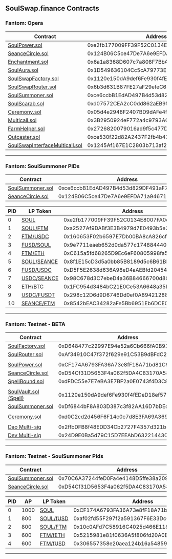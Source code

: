 ## SoulSwap.finance Contracts

### Fantom: Opera
| Contract | Address | 
| --- | --- | 
| [SoulPower.sol](https://ftmscan.com/address/0xe2fb177009FF39F52C0134E8007FA0e4BaAcBd07#code) | 0xe2fb177009FF39F52C0134E8007FA0e4BaAcBd07 |
| [SeanceCircle.sol](https://ftmscan.com/address/0x124B06C5ce47De7A6e9EFDA71a946717130079E6#code) | 0x124B06C5ce47De7A6e9EFDA71a946717130079E6 |
| [Enchantment.sol](https://ftmscan.com/address/0x6a1a8368D607c7a808F7BbA4F7aEd1D9EbDE147a#code) | 0x6a1a8368D607c7a808F7BbA4F7aEd1D9EbDE147a |
| [SoulAura.sol](https://ftmscan.com/address/0x1D549636104Cc5cA79773E7D002AfE1FD5A03497#code) | 0x1D549636104Cc5cA79773E7D002AfE1FD5A03497 |
| [SoulSwapFactory.sol](https://ftmscan.com/address/0x1120e150dA9def6Fe930f4fEDeD18ef57c0CA7eF#code) | 0x1120e150dA9def6Fe930f4fEDeD18ef57c0CA7eF |
| [SoulSwapRouter.sol](https://ftmscan.com/address/0x6b3d631B87FE27aF29efeC61d2ab8CE4d621cCBF#code) | 0x6b3d631B87FE27aF29efeC61d2ab8CE4d621cCBF |
| [SoulSummoner.sol](https://ftmscan.com/address/0xce6ccbB1EdAD497B4d53d829DF491aF70065AB5B#code) | 0xce6ccbB1EdAD497B4d53d829DF491aF70065AB5B |
| [SoulScarab.sol](https://ftmscan.com/address/0xd07572CEA2cC0dd862aEB95581e3710084357A2b#code) | 0xd07572CEA2cC0dd862aEB95581e3710084357A2b |
| [Ceremony.sol](https://ftmscan.com/address/0x05d4e2948F2407BD9dAFe4f74253AfE2296456B8#code) | 0x05d4e2948F2407BD9dAFe4f74253AfE2296456B8 |
| [Multicall.sol](https://ftmscan.com/address/0x3B2950924eF772a4c9793A07d27F5BEf72954194#code) | 0x3B2950924eF772a4c9793A07d27F5BEf72954194 |
| [FarmHelper.sol](https://ftmscan.com/address/0x2726820079016ad9f5c477D5094F8C4cFA40EfA0#code) | 0x2726820079016ad9f5c477D5094F8C4cFA40EfA0 |
| [Outcaster.sol](https://ftmscan.com/address/0xce530f22d82A2437F2fb4b43Df0e1e4fD446f0ff#code) | 0xce530f22d82A2437F2fb4b43Df0e1e4fD446f0ff |
| [SoulSwapInterfaceMulticall.sol](https://ftmscan.com/address/0x1245Af167E1C2803b713af29F3C121b191a19366#code) | 0x1245Af167E1C2803b713af29F3C121b191a19366 |

----

### Fantom: SoulSummoner PIDs

| Contract | Address | 
| --- | --- | 
| [SoulSummoner.sol](https://ftmscan.com/address/0xce6ccbB1EdAD497B4d53d829DF491aF70065AB5B#code) | 0xce6ccbB1EdAD497B4d53d829DF491aF70065AB5B  |
| [SeanceCircle.sol](https://ftmscan.com/address/0x124B06C5ce47De7A6e9EFDA71a946717130079E6#code) | 0x124B06C5ce47De7A6e9EFDA71a946717130079E6 |

| PID | LP Token | Address | 
| --- | --- | --- |
| 0 | [SOUL](https://ftmscan.com/address/0xe2fb177009FF39F52C0134E8007FA0e4BaAcBd07#code) | 0xe2fb177009FF39F52C0134E8007FA0e4BaAcBd07 |
| 1 | [SOUL/FTM](https://ftmscan.com/address/0xa2527Af9DABf3E3B4979d7E0493b5e2C6e63dC57#code) | 0xa2527Af9DABf3E3B4979d7E0493b5e2C6e63dC57 |
| 2 | [FTM/USDC](https://ftmscan.com/address/0x160653F02b6597E7Db00BA8cA826cf43D2f39556#code) | 0x160653F02b6597E7Db00BA8cA826cf43D2f39556 |
| 3 | [FUSD/SOUL](https://ftmscan.com/address/0x9e7711eaeb652d0da577c1748844407f8db44a10#code) | 0x9e7711eaeb652d0da577c1748844407f8db44a10 |
| 4 | [FTM/ETH](https://ftmscan.com/address/0xC615a5fd68265D9Ec6eF60805998fa5Bb71972Cb#code) | 0xC615a5fd68265D9Ec6eF60805998fa5Bb71972Cb |
| 5 | [SOUL/SEANCE](https://ftmscan.com/address/0x8f1E15cD3d5a0bb85B8189d5c6B61BB64398E19b#code) | 0x8f1E15cD3d5a0bb85B8189d5c6B61BB64398E19b |
| 6 | [FUSD/USDC](https://ftmscan.com/address/0xD5F5E2638d636A98eD4aAEBfd2045441316e0c08#code) | 0xD5F5E2638d636A98eD4aAEBfd2045441316e0c08 |
| 7 | [USDC/SEANCE](https://ftmscan.com/address/0x98C678d3C7ebeD4a36B84666700d8b5b5Ddc1f79#code) | 0x98C678d3C7ebeD4a36B84666700d8b5b5Ddc1f79 |
| 8 | [ETH/BTC](https://ftmscan.com/address/0x1FC954d3484bC21E0Ce53A6648a35BBfc03DC9D0#code) | 0x1FC954d3484bC21E0Ce53A6648a35BBfc03DC9D0 |
| 9 | [USDC/FUSDT](https://ftmscan.com/address/0x298c12D6d9D6746Dd0ef0A89421288F52D5566eF#code) | 0x298c12D6d9D6746Dd0ef0A89421288F52D5566eF |
| 10 | [SEANCE/FTM](https://ftmscan.com/address/0x8542bEAC34282aFe5Bb6951Eb6DCE0B3783b7faB#code) | 0x8542bEAC34282aFe5Bb6951Eb6DCE0B3783b7faB |


----

### Fantom: Testnet - BETA
| Contract | Address | 
| --- | --- | 
| [SoulFactory.sol](https://testnet.ftmscan.com/address/0xD648477c22997E94e52a6Cb666fA0B91c44ed185#code) | 0xD648477c22997E94e52a6Cb666fA0B91c44ed185 |
| [SoulRouter.sol](https://testnet.ftmscan.com/address/0xAf34910C47f372f629e91C53B9dBFdC288cF423f#code) | 0xAf34910C47f372f629e91C53B9dBFdC288cF423f |
| | |
| [SoulPower.sol](https://testnet.ftmscan.com/address/0xCF174A6793FA36A73e8fF18A71bd81C985ef5aB5/#code) | 0xCF174A6793FA36A73e8fF18A71bd81C985ef5aB5 |
| [SeanceCircle.sol](https://testnet.ftmscan.com/address/0xD54Cf31D5653F4a062f5DA4C83170A5867d04442/#code) | 0xD54Cf31D5653F4a062f5DA4C83170A5867d04442 |
| [SpellBound.sol](https://testnet.ftmscan.com/address/0xdFDC55e7E7eBA3E7BF2a0E0743f4D3C858FaC37E/#code) | 0xdFDC55e7E7eBA3E7BF2a0E0743f4D3C858FaC37E |
| | |
| [SoulVault.sol (Spell)](https://testnet.ftmscan.com/address/0x1120e150dA9def6Fe930f4fEDeD18ef57c0CA7eF/#code) | 0x1120e150dA9def6Fe930f4fEDeD18ef57c0CA7eF |
| [SoulSummoner.sol](https://testnet.ftmscan.com/tx/0xDf6844bF8A803D387c3f82AA16D7bDEd2FF7D0D7#code) | 0xDf6844bF8A803D387c3f82AA16D7bDEd2FF7D0D7 |
| | |
| [Ceremony.sol](https://testnet.ftmscan.com/address/0xd0C2cd2d456F6F14c0c7d8E3FA69A3695D850513#code) | 0xd0C2cd2d456F6F14c0c7d8E3FA69A3695D850513 |
| | |
| [Dao Multi-sig](https://safe.testnet.fantom.network/#/safes/0x2ffbDFB8f48EDD34Cb2727F4357d321bD71ddF25/balances) | 0x2ffbDFB8f48EDD34Cb2727F4357d321bD71ddF25 |
| [Dev Multi-sig](https://safe.testnet.fantom.network/#/safes/0x24D9E0Ba5d79C15D7EEAbD632214430D6F1677cA/balances) | 0x24D9E0Ba5d79C15D7EEAbD632214430D6F1677cA |

----

### Fantom: Testnet - SoulSummoner Pids

| Contract | Address | 
| --- | --- | 
| [SoulSummoner.sol](https://testnet.ftmscan.com/address/0x70C6A37244feD0Fa4e4148D5ffe38a209dCEd714/#code) | 0x70C6A37244feD0Fa4e4148D5ffe38a209dCEd714 |
| [SeanceCircle.sol](https://testnet.ftmscan.com/address/0xD54Cf31D5653F4a062f5DA4C83170A5867d04442/#code) | 0xD54Cf31D5653F4a062f5DA4C83170A5867d04442 |

| PID | AP | LP Token | Address | 
| --- | --- | --- | --- |
| 0 | 1000 | [SOUL](https://testnet.ftmscan.com/address/0xCF174A6793FA36A73e8fF18A71bd81C985ef5aB5#code) | 0xCF174A6793FA36A73e8fF18A71bd81C985ef5aB5
| 1 | 800 | [SOUL/fUSD](https://testnet.ftmscan.com/address/0xaf02fd55F297f2a591367F6E33Dc600Ff2Be472A#code) | 0xaf02fd55F297f2a591367F6E33Dc600Ff2Be472A |
| 2 | 800 | [SOUL/FTM](https://testnet.ftmscan.com/address/0x10c0AFd7C58916C4025d466E11850c7D79219277#code) | 0x10c0AFd7C58916C4025d466E11850c7D79219277 |
| 3 | 600 | [FTM/fETH](https://testnet.ftmscan.com/address/0x5215981e81f0636A5f806fd20A0E0E180d9aaa68#code) | 0x5215981e81f0636A5f806fd20A0E0E180d9aaa68 |
| 4 | 600 | [FTM/fUSD](https://testnet.ftmscan.com/address/0x306557358e20aea124b16a548597897858d13cb2#code) | 0x306557358e20aea124b16a548597897858d13cb2 |

---
